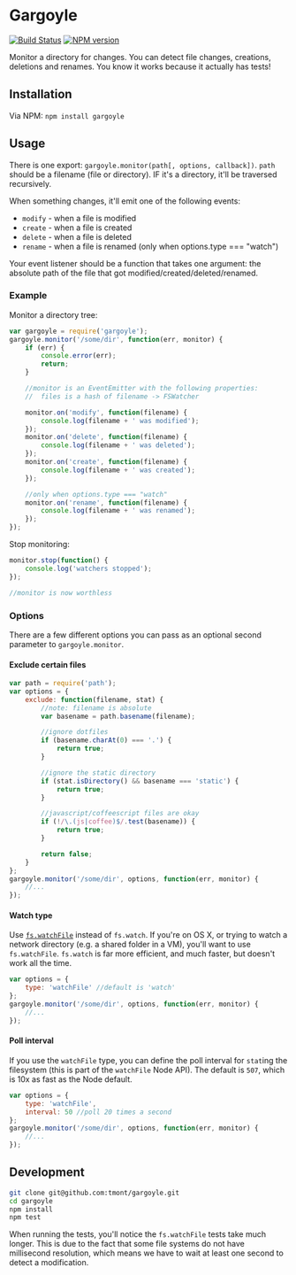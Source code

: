 # Gargoyle

[![Build Status](https://travis-ci.org/tmont/gargoyle.png)](https://travis-ci.org/tmont/gargoyle)
[![NPM version](https://badge.fury.io/js/gargoyle.png)](http://badge.fury.io/js/gargoyle)

Monitor a directory for changes. You can detect file changes, creations,
deletions and renames. You know it works because it actually has tests!

## Installation
Via NPM: `npm install gargoyle`

## Usage
There is one export: `gargoyle.monitor(path[, options, callback])`. `path` should
be a filename (file or directory). IF it's a directory, it'll be traversed
recursively.

When something changes, it'll emit one of the following events:

* `modify` - when a file is modified
* `create` - when a file is created
* `delete` - when a file is deleted
* `rename` - when a file is renamed (only when options.type === "watch")

Your event listener should be a function that takes one argument: the
absolute path of the file that got modified/created/deleted/renamed.

### Example
Monitor a directory tree:

```javascript
var gargoyle = require('gargoyle');
gargoyle.monitor('/some/dir', function(err, monitor) {
	if (err) {
		console.error(err);
		return;
	}

	//monitor is an EventEmitter with the following properties:
	//  files is a hash of filename -> FSWatcher

	monitor.on('modify', function(filename) {
		console.log(filename + ' was modified');
	});
	monitor.on('delete', function(filename) {
		console.log(filename + ' was deleted');
	});
	monitor.on('create', function(filename) {
		console.log(filename + ' was created');
	});

	//only when options.type === "watch"
	monitor.on('rename', function(filename) {
		console.log(filename + ' was renamed');
	});
});
```

Stop monitoring:
```javascript
monitor.stop(function() {
	console.log('watchers stopped');
});

//monitor is now worthless
```

### Options
There are a few different options you can pass as an optional
second parameter to `gargoyle.monitor`.

#### Exclude certain files
```javascript
var path = require('path');
var options = {
	exclude: function(filename, stat) {
		//note: filename is absolute
		var basename = path.basename(filename);

		//ignore dotfiles
		if (basename.charAt(0) === '.') {
			return true;
		}

		//ignore the static directory
		if (stat.isDirectory() && basename === 'static') {
			return true;
		}

		//javascript/coffeescript files are okay
		if (!/\.(js|coffee)$/.test(basename)) {
			return true;
		}

		return false;
	}
};
gargoyle.monitor('/some/dir', options, function(err, monitor) {
	//...
});
```

#### Watch type
Use [`fs.watchFile`](http://nodejs.org/api/fs.html#fs_fs_watchfile_filename_options_listener)
instead of `fs.watch`. If you're on OS X, or trying to
watch a network directory (e.g. a shared folder in a VM), you'll want
to use `fs.watchFile`. `fs.watch` is far more efficient, and much faster,
but doesn't work all the time.

```javascript
var options = {
	type: 'watchFile' //default is 'watch'
};
gargoyle.monitor('/some/dir', options, function(err, monitor) {
	//...
});
```

#### Poll interval
If you use the `watchFile` type, you can define the poll interval for `stat`ing
the filesystem (this is part of the `watchFile` Node API). The default is `507`,
which is 10x as fast as the Node default.

```javascript
var options = {
	type: 'watchFile',
	interval: 50 //poll 20 times a second
};
gargoyle.monitor('/some/dir', options, function(err, monitor) {
	//...
});
```

## Development
```bash
git clone git@github.com:tmont/gargoyle.git
cd gargoyle
npm install
npm test
```

When running the tests, you'll notice the `fs.watchFile` tests take much longer.
This is due to the fact that some file systems do not have millisecond resolution,
which means we have to wait at least one second to detect a modification.
